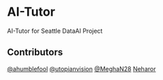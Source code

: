# AI-Tutor
AI-Tutor for Seattle DataAI Project


## Contributors

[@ahumblefool](https://github.com/ahumblefool)
[@utopianvision](https://github.com/utopianvision)
 [@MeghaN28](https://github.com/MeghaN28)
 [Neharor](https://github.com/Neharor)
